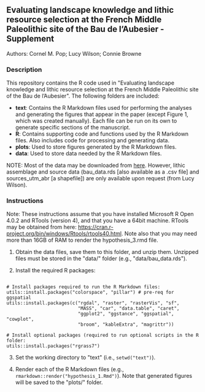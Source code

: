 ## Evaluating landscape knowledge and lithic resource selection at the French Middle Paleolithic site of the Bau de l’Aubesier - Supplement

Authors: Cornel M. Pop; Lucy Wilson; Connie Browne


### Description

This repository contains the R code used in "Evaluating landscape knowledge and lithic resource selection at the French Middle Paleolithic site of the Bau de l’Aubesier". The following folders are included:

- **text**: Contains the R Markdown files used for performing the analyses and generating the figures that appear in the paper (except Figure 1, which was created manually). Each file can be run on its own to generate specific sections of the manuscript.
- **R**: Contains supporting code and functions used by the R Markdown files. Also includes code for processing and generating data.
- **plots**: Used to store figures generated by the R Markdown files.
- **data**: Used to store data needed by the R Markdown files. 

NOTE: Most of the data may be downloaded from [here](https://1drv.ms/u/s!AoBI2eTRBwa_hL5yNGAlrVwBq_Z-gQ?e=pn1fws). However, lithic assemblage and source data (bau_data.rds [also available as a .csv file] and sources_utm_abr [a shapefile]) are only available upon request (from Lucy Wilson).

### Instructions

Note: These instructions assume that you have installed Microsoft R Open 4.0.2 and RTools (version 4), and that you have a 64bit machine. RTools may be obtained from here: https://cran.r-project.org/bin/windows/Rtools/rtools40.html. Note also that you may need more than 16GB of RAM to render the hypothesis_3.rmd file.

1. Obtain the data files, save them to this folder, and unzip them. Unzipped files must be stored in the "data/" folder
(e.g., "data/bau_data.rds").

2. Install the required R packages:

```{r}

# Install packages required to run the R Markdown files:
utils::install.packages("colorspace", "pillar") # pre-req for ggspatial
utils::install.packages(c("rgdal", "raster", "rasterVis", "sf", 
                          "MASS", "car", "data.table", "caret",
                          "ggplot2", "ggstance", "ggspatial", "cowplot",
                          "broom", "kableExtra", "magrittr"))

# Install optional packages (required to run optional scripts in the R folder:
utils::install.packages("rgrass7")

```

3. Set the working directory to "text" (i.e., `setwd("text")`).

4. Render each of the R Markdown files (e.g., `rmarkdown::render("hypothesis_1.Rmd")`). Note that generated figures will be saved to the "plots/" folder.
